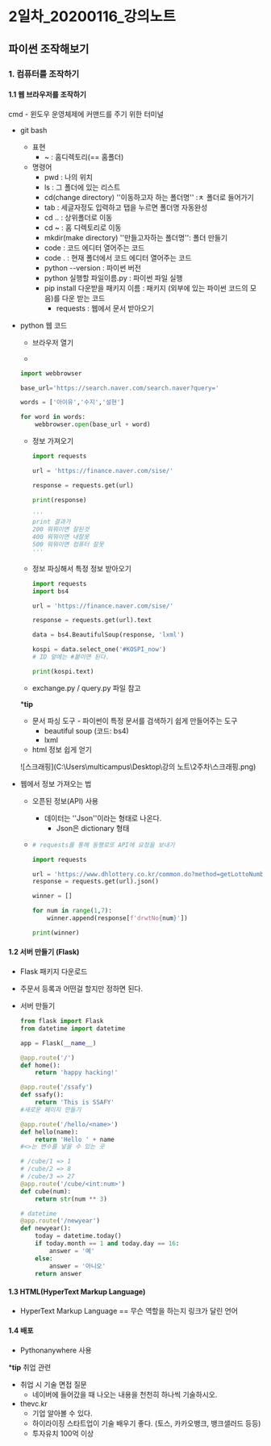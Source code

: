 # 2일차_20200116\_강의노트

## 파이썬 조작해보기

### 1. 컴퓨터를 조작하기

#### 1.1 웹 브라우저를 조작하기



cmd - 윈도우 운영체제에 커맨드를 주기 위한 터미널

- git bash
  - 표현
    - ~ : 홈디렉토리(== 홈폴더)
  - 명령어
    - pwd : 나의 위치
    - ls : 그 폴더에 있는 리스트
    - cd(change directory) ''이동하고자 하는 폴더명'' :ㅊ 폴더로 들어가기
    - tab : 세글자정도 입력하고 탭을 누르면 폴더명 자동완성
    - cd .. : 상위폴더로 이동
    - cd ~ : 홈 디렉토리로 이동
    - mkdir(make directory) ''만들고자하는 폴더명'': 폴더 만들기
    - code : 코드 에디터 열어주는 코드
    - code . :  현재 폴더에서 코드 에디터 열어주는 코드
    - python --version : 파이썬 버전
    - python 실행할 파일이름.py : 파이썬 파일 실행
    - pip install 다운받을 패키지 이름 : 패키지 (외부에 있는 파이썬 코드의 모음)를 다운 받는 코드
      - requests : 웹에서 문서 받아오기



- python 웹 코드

  - 브라우저 열기

  - 

    ```python
    import webbrowser
    
    base_url='https://search.naver.com/search.naver?query='
    
    words = ['아이유','수지','설현']
    
    for word in words:
        webbrowser.open(base_url + word)
    ```

  - 정보 가져오기

    ```python
    import requests
    
    url = 'https://finance.naver.com/sise/'
    
    response = requests.get(url)
    
    print(response)
    
    '''
    print 결과가 
    200 뭐뭐이면 잘된것
    400 뭐뭐이면 내잘못
    500 뭐뭐이면 컴퓨터 잘못
    '''
    ```

  - 정보 파싱해서 특정 정보 받아오기

    ```python
    import requests
    import bs4
    
    url = 'https://finance.naver.com/sise/'
    
    response = requests.get(url).text
    
    data = bs4.BeautifulSoup(response, 'lxml')
    
    kospi = data.select_one('#KOSPI_now')
    # ID 앞에는 #붙이면 된다.
    
    print(kospi.text)
    ```

  - exchange.py /  query.py 파일 참고

  

  ***tip** 

  - 문서 파싱 도구 - 파이썬이 특정 문서를 검색하기 쉽게 만들어주는 도구
    - beautiful soup (코드: bs4)
    - lxml
  - html 정보 쉽게 얻기

  

  ![스크래핑](C:\Users\multicampus\Desktop\강의 노트\2주차\스크래핑.png)



- 웹에서 정보 가져오는 법

  - 오픈된 정보(API) 사용

    - 데이터는 ''Json''이라는 형태로 나온다.
      - Json은 dictionary 형태

  - ```python
    # requests를 통해 동행로또 API에 요청을 보내기
    
    import requests
    
    url = 'https://www.dhlottery.co.kr/common.do?method=getLottoNumber&drwNo=893'
    response = requests.get(url).json()
    
    winner = []
    
    for num in range(1,7):
        winner.append(response[f'drwtNo{num}'])
    
    print(winner)
    ```

    

#### 1.2 서버 만들기 (Flask)

- Flask 패키지 다운로드

- 주문서 등록과 어떤걸 할지만 정하면 된다.

- 서버 만들기

  ```python
  from flask import Flask
  from datetime import datetime
  
  app = Flask(__name__)
  
  @app.route('/')
  def home():
      return 'happy hacking!'
  
  @app.route('/ssafy')
  def ssafy():
      return 'This is SSAFY'
  #새로운 페이지 만들기
  
  @app.route('/hello/<name>')
  def hello(name):
      return 'Hello ' + name
  #<>는 변수를 넣을 수 있는 곳
  
  # /cube/1 => 1
  # /cube/2 => 8
  # /cube/3 => 27
  @app.route('/cube/<int:num>')
  def cube(num):
      return str(num ** 3)
  
  # datetime
  @app.route('/newyear')
  def newyear():
      today = datetime.today()
      if today.month == 1 and today.day == 16:
          answer = '예'
      else:
          answer = '아니오'
      return answer
  ```

  



#### 1.3 HTML(HyperText Markup Language)

- HyperText Markup Language == 무슨 역할을 하는지 링크가 달린 언어



#### 1.4 배포

- Pythonanywhere 사용







***tip** 취업 관련

- 취업 시 기술 면접 질문
  - 네이버에 들어갔을 때 나오는 내용을 천천히 하나씩 기술하시오. 
- thevc.kr
  - 기업 알아볼 수 있다.
  - 하이라이징 스타트업이 기술 배우기 좋다. (토스, 카카오뱅크, 뱅크샐러드 등등)
  - 투자유치 100억 이상